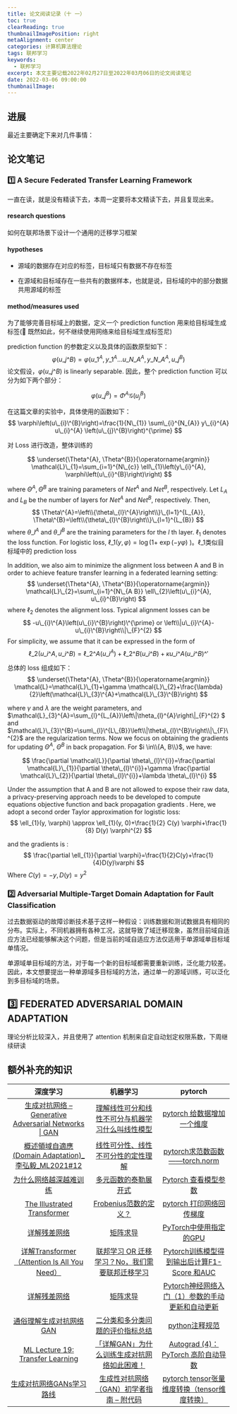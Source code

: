 ```yaml
---
title: 论文阅读记录（十 一）
toc: true
clearReading: true
thumbnailImagePosition: right
metaAlignment: center
categories: 计算机算法理论
tags: 联邦学习
keywords:
  - 联邦学习
excerpt: 本文主要记载2022年02月27日至2022年03月06日的论文阅读笔记
date: 2022-03-06 09:00:00
thumbnailImage:
---
```

<!-- toc -->

## 进展

 最近主要确定下来对几件事情：



## 论文笔记

### :one: A Secure Federated Transfer Learning Framework

一直在读，就是没有精读下去，本周一定要将本文精读下去，并且复现出来。

#### research questions

如何在联邦场景下设计一个通用的迁移学习框架

#### hypotheses

- 源域的数据存在对应的标签，目标域只有数据不存在标签

- 在源域和目标域存在一些共有的数据样本，也就是说，目标域的中的部分数据共用源域的标签

#### method/measures used

为了能够完善目标域上的数据，定义一个 prediction function 用来给目标域生成标签(:thinking: 既然如此，何不继续使用网络来给目标域生成标签尼)

prediction function 的参数定义以及具体的函数原型如下：
$$
\varphi\left(u\_{j}\^{B}\right)=\varphi\left(u\_{1}^{A}, y\_{1}^{A} \ldots u\_{N\_{A}}^{A}, y\_{N\_{A}}^{A}, u\_{j}^{B}\right)
$$
论文假设，$\varphi\left(u\_{j}\^{B}\right)$ is linearly separable. 因此，整个 prediction function 可以分为如下两个部分：

$$
\varphi\left(u\_{j} ^{B} \right)=\Phi^{A} \mathcal{G}\left(u_{j}^{B}\right)
$$

在这篇文章的实验中，具体使用的函数如下：
$$
\varphi\left(u\_{i}\^{B}\right)=\frac{1}{N\_{1}} \sum\_{i}^{N_{A}} y\_{i}^{A} u\_{i}^{A} \left(u\_{j}\^{B}\right)^{\prime}
$$

对 Loss 进行改造，整体训练的

$$
\underset{\Theta^{A}, \Theta^{B}}{\operatorname{argmin}} \mathcal{L}\_{1}=\sum_{i=1}^{N\_{c}} \ell\_{1}\left(y\_{i}^{A}, \varphi\left(u\_{i}^{B}\right)\right)
$$

where $\Theta^{A}, \Theta^{B}$ are training parameters of $N e t^{A}$ and $N e t^{B}$, respectively. Let $L_{A}$ and $L_{B}$ be the number of layers for $N e t^{A}$ and $N e t^{B}$, respectively. 
Then, 
$$
\Theta\^{A}=\left\\{\theta\_{l}\^{A}\right\\}\_{l=1}^{L_{A}},
\Theta\^{B}=\left\\{\theta\_{l}\^{B}\right\\}\_{l=1}^{L_{B}}
$$
where $\theta\_{l}^{A}$ and $\theta\_{l}^{B}$ are the training parameters for the $l$ th layer. $\ell_{1}$ denotes the loss function. For logistic loss, $\ell\_{1}(y, \varphi)=\log (1+$ $\exp (-y \varphi)$ )。$\ell\_{1}$类似目标域中的 prediction loss

In addition, we also aim to minimize the alignment loss between $\mathrm{A}$ and $\mathrm{B}$ in order to achieve feature transfer learning in a federated learning setting:
$$
\underset{\Theta^{A}, \Theta^{B}}{\operatorname{argmin}} \mathcal{L}\_{2}=\sum\_{i=1}^{N\_{A B}} \ell\_{2}\left(u\_{i}^{A}, u\_{i}^{B}\right)
$$
where $\ell_{2}$ denotes the alignment loss. Typical alignment losses can be 
$$
-u\_{i}\^{A}\left(u\_{i}\^{B}\right)\^{\prime} or   
\left\\|u\_{i}\^{A}-u\_{i}\^{B}\right\\|\_{F}^{2}
$$
For simplicity, we assume that it can be expressed in the form of 
$$
\ell\_{2}\left(u\_{i}\^{A}, u\_{i}\^{B}\right)=\ell\_{2}\^{A}\left(u\_{i}^{A}\right)+\ell\_{2}\^{B}\left(u\_{i}\^{B}\right)+\kappa u\_{i}\^{A}\left(u\_{i}\^{B}\right)\^{\prime}
$$

总体的 loss 组成如下：
$$
\underset{\Theta^{A}, \Theta^{B}}{\operatorname{argmin}} \mathcal{L}=\mathcal{L}\_{1}+\gamma \mathcal{L}\_{2}+\frac{\lambda}{2}\left(\mathcal{L}\_{3}\^{A}+\mathcal{L}\_{3}\^{B}\right)
$$

where $\gamma$ and $\lambda$ are the weight parameters, and $\mathcal{L}\_{3}\^{A}=\sum\_{l}\^{L\_{A}}\left\\|\theta\_{l}\^{A}\right\\|\_{F}\^{2}
$ and $\mathcal{L}\_{3}\^{B}=\sum\_{l}\^{L\_{B}}\left\\|\theta\_{l}\^{B}\right\\|\_{F}\^{2}$ are the regularization terms. Now we focus on obtaining the gradients for updating $\Theta^{A}$, $\Theta^{B}$ in back propagation. For $i \in\\{A, B\\}$, we have:

$$
\frac{\partial \mathcal{L}}{\partial \theta\_{l}\^{i}}=\frac{\partial \mathcal{L}\_{1}}{\partial \theta\_{l}\^{i}}+\gamma \frac{\partial \mathcal{L}\_{2}}{\partial \theta\_{l}\^{i}}+\lambda \theta\_{l}\^{i}
$$

Under the assumption that $\mathrm{A}$ and $\mathrm{B}$ are not allowed to expose their raw data, a privacy-preserving approach needs to be developed to compute equations objective function and back propagation gradients . Here, we adopt a second order Taylor approximation for logistic loss:
$$
\ell_{1}(y, \varphi) \approx \ell_{1}(y, 0)+\frac{1}{2} C(y) \varphi+\frac{1}{8} D(y) \varphi^{2}
$$

and the gradients is :
$$
\frac{\partial \ell_{1}}{\partial \varphi}=\frac{1}{2}C(y)+\frac{1}{4}D(y)\varphi
$$
Where $C(y) = -y,D(y) = y^2$



### :two: Adversarial Multiple-Target Domain Adaptation for Fault Classification

过去数据驱动的故障诊断技术基于这样一种假设：训练数据和测试数据具有相同的分布。实际上，不同机器拥有各种工况，这就导致了域迁移现象，虽然目前域自适应方法已经能够解决这个问题，但是当前的域自适应方法仅适用于单源域单目标域单情况。

单源域单目标域的方法，对于每一个新的目标域都需要重新训练，泛化能力较差。因此，本文想要提出一种单源域多目标域的方法，通过单一的源域训练，可以泛化到多目标域的场景。

## :three: FEDERATED ADVERSARIAL DOMAIN ADAPTATION

理论分析比较深入，并且使用了 attention 机制来自定自动划定权限系数，下周继续研读

## 额外补充的知识

|                           深度学习                           |                           机器学习                           |                           pytorch                            |
| :----------------------------------------------------------: | :----------------------------------------------------------: | :----------------------------------------------------------: |
| [生成对抗网络 – Generative Adversarial Networks \| GAN](https://easyai.tech/ai-definition/gan/) | [理解线性可分和线性不可分与机器学习什么叫线性模型](https://blog.csdn.net/qq_45079973/article/details/104051441) | [pytorch 给数据增加一个维度](https://blog.csdn.net/itnerd/article/details/101564698) |
| [概述領域自適應 (Domain Adaptation)_李弘毅_ML2021#12](https://medium.com/@ze_lig/%E6%A6%82%E8%BF%B0%E9%A0%98%E5%9F%9F%E8%87%AA%E9%81%A9%E6%87%89-domain-adaptation-%E6%9D%8E%E5%BC%98%E6%AF%85-ml2021-12-5c3e2ee932e) | [线性可分性、线性不可分性的定性理解](https://www.cnblogs.com/MyUniverse/p/10147187.html) | [pytorch求范数函数——torch.norm](https://www.cnblogs.com/wanghui-garcia/p/11266298.html) |
| [为什么网络越深越难训练](https://blog.csdn.net/qq_35900810/article/details/106048064) | [多元函数的泰勒展开式](https://zhuanlan.zhihu.com/p/33316479) | [Pytorch 查看模型参数](https://analytics.google.com/analytics/web/#/) |
| [The Illustrated Transformer](http://jalammar.github.io/illustrated-transformer/) | [Frobenius范数的定义？](https://www.zhihu.com/question/22475774) | [pytorch 打印网络回传梯度](https://blog.csdn.net/Jee_King/article/details/103017077) |
|    [详解残差网络](https://zhuanlan.zhihu.com/p/42706477)     |      [矩阵求导](https://fei-wang.github.io/matrix.html)      | [PyTorch中使用指定的GPU](https://www.cnblogs.com/darkknightzh/p/6836568.html) |
| [详解Transformer （Attention Is All You Need）](https://zhuanlan.zhihu.com/p/48508221) | [联邦学习 OR 迁移学习？No，我们需要联邦迁移学习](https://www.jiqizhixin.com/articles/2020-11-18-9) | [Pytorch训练模型得到输出后计算F1-Score 和AUC](https://www.yuque.com/books/share/9f4576fb-9aa9-4965-abf3-b3a36433faa6/td13lh) |
|    [详解残差网络](https://zhuanlan.zhihu.com/p/42706477)     |      [矩阵求导](https://fei-wang.github.io/matrix.html)      | [Pytorch神经网络入门（1）参数的手动更新和自动更新](https://blog.csdn.net/OldDriver1995/article/details/115125476) |
| [通俗理解生成对抗网络GAN](https://zhuanlan.zhihu.com/p/33752313) | [二分类和多分类问题的评价指标总结](https://blog.csdn.net/wf592523813/article/details/95202448) |   [python注释规范](https://www.jianshu.com/p/4facd9ff2fcd)   |
| [ML Lecture 19: Transfer Learning](https://www.youtube.com/watch?v=qD6iD4TFsdQ) | [「详解GAN」为什么训练生成对抗网络如此困难！](https://easyai.tech/blog/gan-why-it-is-so-hard-to-train/) | [Autograd (4)：PyTorch 高阶自动导数](https://ajz34.readthedocs.io/zh_CN/latest/ML_Notes/Autograd_Series/Autograd_Hess.html) |
| [生成对抗网络GANs学习路线](https://mp.weixin.qq.com/s/jtkz_GA621PfUBbVyNDxUA) | [生成性对抗网络（GAN）初学者指南 – 附代码](https://easyai.tech/blog/generative-adversarial-networks-gans-a-beginners-guide/) | [pytorch tensor张量维度转换（tensor维度转换）](https://blog.csdn.net/x_yan033/article/details/104965077) |
